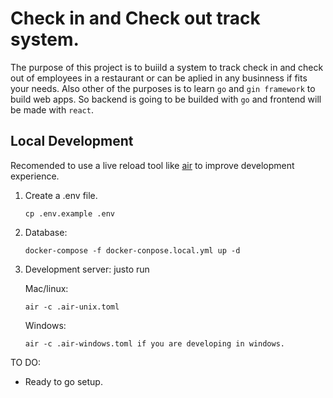# Check in and Check out track system.

The purpose of this project is to buiild a system to track check in and check out of employees in a restaurant or can be aplied in any businness if fits your needs. Also other of the purposes is to learn `go` and `gin framework` to build web apps. So backend is going to be builded with `go` and frontend will be made with `react`.

## Local Development

Recomended to use a live reload tool like [air](https://github.com/cosmtrek/air) to improve development experience.

1. Create a .env file.
   ```
   cp .env.example .env
   ```
2. Database:
   ```
   docker-compose -f docker-conpose.local.yml up -d
   ```
3. Development server: justo run

   Mac/linux:

   ```
   air -c .air-unix.toml
   ```

   Windows:

   ```
   air -c .air-windows.toml if you are developing in windows.
   ```

TO DO:

- Ready to go setup.
